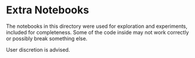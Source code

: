 # Extra Notebooks

The notebooks in this directory were used for exploration and experiments, included for completeness. Some of the code inside may not work correctly or possibly break something else. 

User discretion is advised.